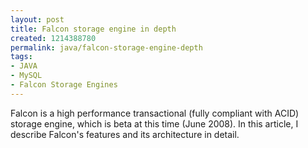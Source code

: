 ```yaml
---
layout: post
title: Falcon storage engine in depth
created: 1214388780
permalink: java/falcon-storage-engine-depth
tags:
- JAVA
- MySQL
- Falcon Storage Engines
---
```

<p><span class="thmr_call" id="thmr_42"><span class="thmr_call" id="thmr_6"><p>Falcon is a high performance transactional (fully compliant with ACID) storage engine, which is beta at this time (June 2008). In this article, I describe Falcon's features and its architecture in detail.</p></span></span></p>
